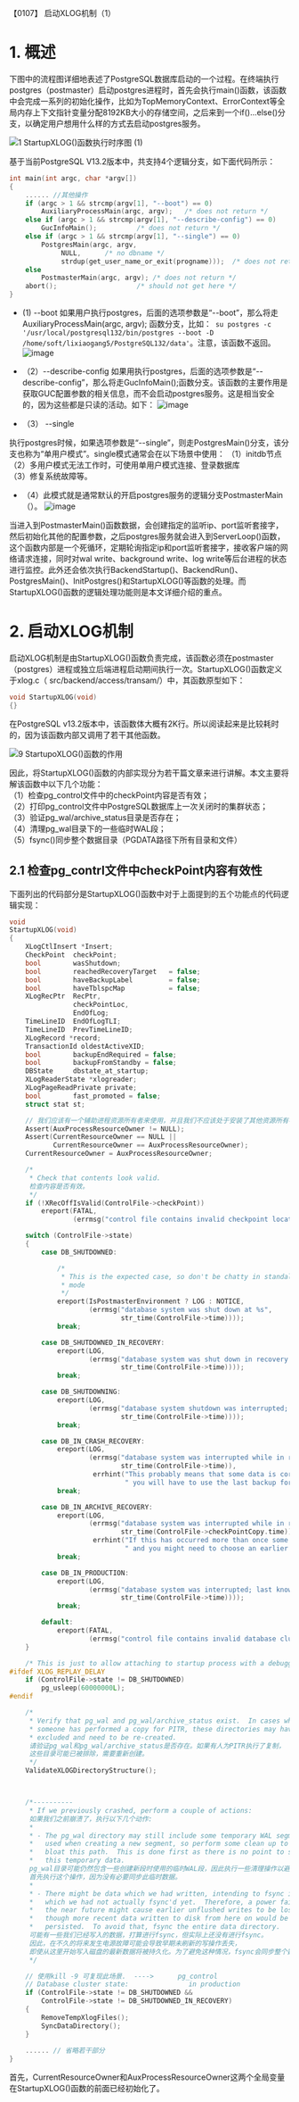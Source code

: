 
【0107】 启动XLOG机制（1）

# 1. 概述
下图中的流程图详细地表述了PostgreSQL数据库启动的一个过程。在终端执行postgres（postmaster）启动postgres进程时，首先会执行main()函数，该函数中会完成一系列的初始化操作，比如为TopMemoryContext、ErrorContext等全局内存上下文指针变量分配8192KB大小的存储空间，之后来到一个if()...else()分支，以确定用户想用什么样的方式去启动postgres服务。


![1  StartupXLOG()函数执行时序图 (1)](https://user-images.githubusercontent.com/63132178/181451320-a3e923af-ac2d-4f1d-9e04-4af555027fb9.png)

基于当前PostgreSQL V13.2版本中，共支持4个逻辑分支，如下面代码所示：

```c
int main(int argc, char *argv[])
{
    ...... //其他操作
    if (argc > 1 && strcmp(argv[1], "--boot") == 0)
        AuxiliaryProcessMain(argc, argv);	/* does not return */
    else if (argc > 1 && strcmp(argv[1], "--describe-config") == 0)
        GucInfoMain();			/* does not return */
    else if (argc > 1 && strcmp(argv[1], "--single") == 0)
        PostgresMain(argc, argv,
             NULL,		/* no dbname */
             strdup(get_user_name_or_exit(progname)));	/* does not return */
    else
        PostmasterMain(argc, argv); /* does not return */
    abort();					/* should not get here */
}
```
- (1) --boot
如果用户执行postgres，后面的选项参数是“--boot”，那么将走AuxiliaryProcessMain(argc, argv); 函数分支，比如：``` su postgres -c '/usr/local/postgresql132/bin/postgres --boot -D /home/soft/lixiaogang5/PostgreSQL132/data'```。注意，该函数不返回。
![image](https://user-images.githubusercontent.com/63132178/181453986-e2681b86-f5b2-4a45-8ff1-ac2060a4267b.png)

- （2）--describe-config
如果用执行postgres，后面的选项参数是“--describe-config”，那么将走GucInfoMain();函数分支。该函数的主要作用是获取GUC配置参数的相关信息，而不会启动postgres服务。这是相当安全的，因为这些都是只读的活动。如下：
![image](https://user-images.githubusercontent.com/63132178/181455016-c07efb64-d6f1-44e8-a553-cfdd5e6303ee.png)

- （3） --single

执行postgres时候，如果选项参数是“--single”，则走PostgresMain()分支，该分支也称为“单用户模式”。single模式通常会在以下场景中使用：
（1）initdb节点  
（2）多用户模式无法工作时，可使用单用户模式连接、登录数据库  
（3）修复系统故障等。  

- （4）此模式就是通常默认的开启postgres服务的逻辑分支PostmasterMain（）。
![image](https://user-images.githubusercontent.com/63132178/181463082-4b593add-8f21-4dff-bc92-20401e5b2660.png)


当进入到PostmasterMain()函数数据，会创建指定的监听ip、port监听套接字，然后初始化其他的配置参数，之后postgres服务就会进入到ServerLoop()函数，这个函数内部是一个死循环，定期轮询指定ip和port监听套接字，接收客户端的网络请求连接，同时对wal write、background write、log write等后台进程的状态进行监控。此外还会依次执行BackendStartup()、BackendRun()、PostgresMain()、InitPostgres()和StartupXLOG()等函数的处理。而StartupXLOG()函数的逻辑处理功能则是本文详细介绍的重点。


# 2. 启动XLOG机制
启动XLOG机制是由StartupXLOG()函数负责完成，该函数必须在postmaster（postgres）进程或独立后端进程启动期间执行一次。StartupXLOG()函数定义于xlog.c（ src/backend/access/transam/）中，其函数原型如下：

``` c
void StartupXLOG(void)
{} 
``` 
在PostgreSQL v13.2版本中，该函数体大概有2K行。所以阅读起来是比较耗时的，因为该函数内部又调用了若干其他函数。

![9  StartupoXLOG()函数的作用](https://user-images.githubusercontent.com/63132178/181513115-d0c8b17c-a4f5-4012-a9b4-35d813cfc861.png)

因此，将StartupXLOG()函数的内部实现分为若干篇文章来进行讲解。本文主要将解该函数中以下几个功能：  
（1）检查pg_control文件中的checkPoint内容是否有效；  
（2）打印pg_control文件中PostgreSQL数据库上一次关闭时的集群状态；  
（3）验证pg_wal/archive_status目录是否存在；  
（4）清理pg_wal目录下的一些临时WAL段；  
（5）fsync()同步整个数据目录（PGDATA路径下所有目录和文件）  


## 2.1 检查pg_contrl文件中checkPoint内容有效性
下面列出的代码部分是StartupXLOG()函数中对于上面提到的五个功能点的代码逻辑实现：

```c
void
StartupXLOG(void)
{
	XLogCtlInsert *Insert;
	CheckPoint	checkPoint;
	bool		wasShutdown;
	bool		reachedRecoveryTarget 	= false;
	bool		haveBackupLabel 		= false;
	bool		haveTblspcMap 			= false;
	XLogRecPtr	RecPtr,
				checkPointLoc,
				EndOfLog;
	TimeLineID	EndOfLogTLI;
	TimeLineID	PrevTimeLineID;
	XLogRecord *record;
	TransactionId oldestActiveXID;
	bool		backupEndRequired = false;
	bool		backupFromStandby = false;
	DBState		dbstate_at_startup;
	XLogReaderState *xlogreader;
	XLogPageReadPrivate private;
	bool		fast_promoted = false;
	struct stat st;

	// 我们应该有一个辅助进程资源所有者来使用，并且我们不应该处于安装了其他资源所有者的事务中。
	Assert(AuxProcessResourceOwner != NULL);
	Assert(CurrentResourceOwner == NULL ||
		   CurrentResourceOwner == AuxProcessResourceOwner);
	CurrentResourceOwner = AuxProcessResourceOwner;

	/*
	 * Check that contents look valid.
	 检查内容是否有效。
	 */
	if (!XRecOffIsValid(ControlFile->checkPoint))
		ereport(FATAL,
				(errmsg("control file contains invalid checkpoint location")));

	switch (ControlFile->state)
	{
		case DB_SHUTDOWNED:

			/*
			 * This is the expected case, so don't be chatty in standalone
			 * mode
			 */
			ereport(IsPostmasterEnvironment ? LOG : NOTICE,
					(errmsg("database system was shut down at %s",
							str_time(ControlFile->time))));
			break;

		case DB_SHUTDOWNED_IN_RECOVERY:
			ereport(LOG,
					(errmsg("database system was shut down in recovery at %s",
							str_time(ControlFile->time))));
			break;

		case DB_SHUTDOWNING:
			ereport(LOG,
					(errmsg("database system shutdown was interrupted; last known up at %s",
							str_time(ControlFile->time))));
			break;

		case DB_IN_CRASH_RECOVERY:
			ereport(LOG,
					(errmsg("database system was interrupted while in recovery at %s",
							str_time(ControlFile->time)),
					 errhint("This probably means that some data is corrupted and"
							 " you will have to use the last backup for recovery.")));
			break;

		case DB_IN_ARCHIVE_RECOVERY:
			ereport(LOG,
					(errmsg("database system was interrupted while in recovery at log time %s",
							str_time(ControlFile->checkPointCopy.time)),
					 errhint("If this has occurred more than once some data might be corrupted"
							 " and you might need to choose an earlier recovery target.")));
			break;

		case DB_IN_PRODUCTION:
			ereport(LOG,
					(errmsg("database system was interrupted; last known up at %s",
							str_time(ControlFile->time))));
			break;

		default:
			ereport(FATAL,
					(errmsg("control file contains invalid database cluster state")));
	}

	/* This is just to allow attaching to startup process with a debugger */
#ifdef XLOG_REPLAY_DELAY
	if (ControlFile->state != DB_SHUTDOWNED)
		pg_usleep(60000000L);
#endif

	/*
	 * Verify that pg_wal and pg_wal/archive_status exist.  In cases where
	 * someone has performed a copy for PITR, these directories may have been
	 * excluded and need to be re-created.
	 请验证pg_wal和pg_wal/archive_status是否存在。如果有人为PITR执行了复制，
	 这些目录可能已被排除，需要重新创建。
	 */
	ValidateXLOGDirectoryStructure();



	/*----------
	 * If we previously crashed, perform a couple of actions:
	 如果我们之前崩溃了，执行以下几个动作:
	 *
	 * - The pg_wal directory may still include some temporary WAL segments
	 *   used when creating a new segment, so perform some clean up to not
	 *   bloat this path.  This is done first as there is no point to sync
	 *   this temporary data.
	 pg_wal目录可能仍然包含一些创建新段时使用的临时WAL段，因此执行一些清理操作以避免该路径膨胀。
	 首先执行这个操作，因为没有必要同步此临时数据。
	 *
	 * - There might be data which we had written, intending to fsync it, but
	 *   which we had not actually fsync'd yet.  Therefore, a power failure in
	 *   the near future might cause earlier unflushed writes to be lost, even
	 *   though more recent data written to disk from here on would be
	 *   persisted.  To avoid that, fsync the entire data directory.
	 可能有一些我们已经写入的数据，打算进行fsync，但实际上还没有进行fsync。
	 因此，在不久的将来发生电源故障可能会导致早期未刷新的写操作丢失，
	 即使从这里开始写入磁盘的最新数据将被持久化。为了避免这种情况，fsync会同步整个数据目录。
	 */

	// 使用kill -9 可复现此场景.  ---->      pg_control
	// Database cluster state:               in production
	if (ControlFile->state != DB_SHUTDOWNED &&
		ControlFile->state != DB_SHUTDOWNED_IN_RECOVERY)			
	{
		RemoveTempXlogFiles();
		SyncDataDirectory();
	}
    
    ...... // 省略若干部分
}
```

首先，CurrentResourceOwner和AuxProcessResourceOwner这两个全局变量在StartupXLOG()函数的前面已经初始化了。


